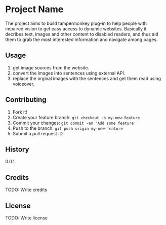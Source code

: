 # Project Name

The project aims to build tampermonkey plug-in to help people with impaired vision to get easy access to dynamic websites. Basically it decribes text, images and other content to disabled readers, and thus aid them to grab the most interested information and navigate among pages. 



## Usage
1. get image sources from the website.
2. convert the images into sentences using external API.
3. replace the orginal images with the sentences and get them read using voiceover. 



## Contributing

1. Fork it!
2. Create your feature branch: `git checkout -b my-new-feature`
3. Commit your changes: `git commit -am 'Add some feature'`
4. Push to the branch: `git push origin my-new-feature`
5. Submit a pull request :D

## History

0.0.1

## Credits

TODO: Write credits

## License

TODO: Write license
